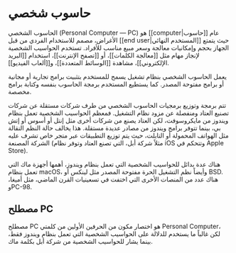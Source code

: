 # حاسوب شخصي

الحاسوب الشخصي (Personal Computer &mdash; PC) هو [[computer|حاسوب]] عام الأغراض، مصمم للاستخدام الفردي من قبل [[end user|المستخدم النهائي]] حيث يتمتع الجهاز بحجم وإمكانيات معالجة وسعر مبيع مناسب للأفراد. تستخدم الحواسيب الشخصية لإنجاز مهام مثل [[معالجة الكلمات]]، أو [[تصفح الإنترنت]]، استخدام [[البريد الإلكتروني]]، مشاهدة [[الوسائط المتعددة]]، و[[ألعاب الفيديو]].

يعمل الحاسوب الشخصي بنظام تشغيل يسمح للمستخدم بتثبيت برامج تجارية أو مجانية أو برامج مفتوحة المصدر. كما يستطيع المستخدم برمجة الحاسوب بنفسه وكتابة برامج مخصصة. 

تتم برمجة وتوزيع برمجيات الحاسوب الشخصي من طرف شركات مستقلة عن شركات تصنيع العتاد ومنفصلة عن مزود نظام التشغيل. فمعظم الحواسيب الشخصية تعمل بنظام ويندوز من مايكروسوفت، لكن العتاد يصنع من شركات أخرى مثل إنتل أو أسوس أو إتش بي، بينما تتوفر برامج ويندوز من مصادر عديدة مستقلة. هذا يخالف حالة النظم النقالة مثل الهواتف المحمولة أو التابلت، حيث يتم توزيع التطبيقات عبر متجر خاص تشرف عليه الشركة المصنعة (مثلاً شركة أبل، التي تصنع العتاد وتوفر نظام iOS وتتحكم في Apple Store).

هناك عدة بدائل للحواسيب الشخصية التي تعمل بنظام ويندوز، أهمها أجهزة ماك التي تعمل بنظام macOS، وأيضاً نظم التشغيل الحرة مفتوحة المصدر مثل لينكس أو BSD. هناك عدد من المنصات الأخرى التي اختفت في تسعينيات القرن الماضي، مثل أميغا، وPC-98.

## مصطلح PC

مصطلح PC هو اختصار مكون من الحرفين الأولين من كلمتي Personal Computer، لكن غالباً ما يستخدم للدلالة على الحواسيب الشخصية التي تعمل بنظام ويندوز فقط، بينما يشار للحواسيب الشخصية من شركة أبل بكلمة ماك.


